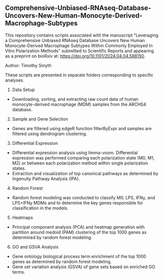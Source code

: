 ## Comprehensive-Unbiased-RNAseq-Database-Uncovers-New-Human-Monocyte-Derived-Macrophage-Subtypes

This repository contains scripts associated with the manuscript "Leveraging a Comprehensive Unbiased RNAseq Database Uncovers New Human Monocyte-Derived Macrophage Subtypes Within Commonly Employed In Vitro Polarization Methods" submitted to Scientific Reports and appearing as a preprint on bioRxiv at: https://doi.org/10.1101/2024.04.04.588150.

Author: Timothy Smyth

These scripts are presented in separate folders corresponding to specific analyses.

1. Data Setup
  - Downloading, sorting, and extracting raw count data of human monocyte-derived macrophage (MDM) samples from the ARCHS4 database.
2. Sample and Gene Selection
  - Genes are filtered using edgeR function filterByExpr and samples are filtered using dendrogram clustering.
3. Differential Expression
  - Differential expression analysis using limma-voom. Differential expression was performed comparing each polarization state (M0, M1, M2) or between each polarization method within single polarization states. 
  - Extraction and visualization of top canonical pathways as determined by Ingenuity Pathway Analysis (IPA).
4. Random Forest
  - Random forest modeling was conducted to classify M0, LPS, IFNy, and LPS+IFNy MDMs and to determine the key genes responsible for classification in the models.
5. Heatmaps
  - Principal component analysis (PCA) and heatmap generation with partition around medoid (PAM) clustering of the top 1000 genes as determined by random forest modeling.
6. GO and GSVA Analysis
  - Gene ontology biological process term enrichment of the top 1000 genes as determined by random forest modeling.
  - Gene set variation analysis (GSVA) of gene sets based on enriched GO terms.
